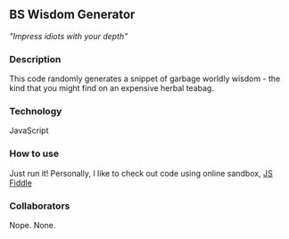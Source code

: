 ## BS Wisdom Generator
*"Impress idiots with your depth"*

### Description
This code randomly generates a snippet of garbage worldly wisdom - the kind that you might find on an expensive herbal teabag.

### Technology
JavaScript

### How to use
Just run it! 
Personally, I like to check out code using online sandbox, [JS Fiddle](https://jsfiddle.net)

### Collaborators
Nope. None.

